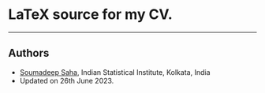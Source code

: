 # LaTeX source for my CV.
-------------------------------------------

## Authors
- [Soumadeep Saha](https://www.github.com/espressovi), Indian Statistical Institute, Kolkata, India
- Updated on 26th June 2023.
